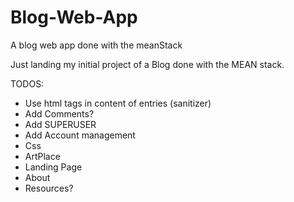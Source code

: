 # Blog-Web-App
A blog web app done with the meanStack

Just landing my initial project of a Blog done with the MEAN stack.

TODOS:
- Use html tags in content of entries (sanitizer)
- Add Comments?
- Add SUPERUSER
- Add Account management
- Css
- ArtPlace
- Landing Page
- About
- Resources?
